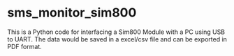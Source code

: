 # sms_monitor_sim800
This is a Python code for interfacing a Sim800 Module with a PC using USB to UART. The data would be saved in a excel/csv file and can be exported in PDF format.
